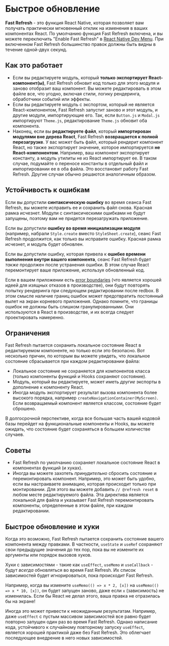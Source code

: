 # Быстрое обновление

**Fast Refresh** - это функция React Native, которая позволяет вам получать практически мгновенный отклик на изменения в ваших компонентах React. По умолчанию функция Fast Refresh включена, и вы можете переключить "Enable Fast Refresh" в [React Native Dev Menu](debugging.md#accessing-the-in-app-developer-menu). При включенном Fast Refresh большинство правок должны быть видны в течение одной-двух секунд.

## Как это работает

-   Если вы редактируете модуль, который **только экспортирует React-компонент(ы)**, Fast Refresh обновит код только для этого модуля и заново отобразит ваш компонент. Вы можете редактировать в этом файле все, что угодно, включая стили, логику рендеринга, обработчики событий или эффекты.
-   Если вы редактируете модуль с экспортом, который не является React-компонентом, Fast Refresh запустит заново и этот модуль, и другие модули, импортирующие его. Так, если `Button.js` и `Modal.js` импортируют `Theme.js`, редактирование `Theme.js` обновит оба компонента.
-   Наконец, если вы **редактируете файл**, который **импортирован модулями вне дерева React**, Fast Refresh **возвращается к полной перезагрузке**. У вас может быть файл, который рендерит компонент React, но также экспортирует значение, которое импортируется **не React-компонентом**. Например, ваш компонент экспортирует константу, а модуль утилиты не из React импортирует ее. В таком случае, подумайте о переносе константы в отдельный файл и импортировании ее в оба файла. Это восстановит работу Fast Refresh. Другие случаи обычно решаются аналогичным образом.

## Устойчивость к ошибкам

Если вы допустили **синтаксическую ошибку** во время сеанса Fast Refresh, вы можете исправить ее и сохранить файл снова. Красная рамка исчезнет. Модули с синтаксическими ошибками не будут запущены, поэтому вам не придется перезагружать приложение.

Если вы допустили **ошибку во время инициализации модуля** (например, набрали `Style.create` вместо `StyleSheet.create`), сеанс Fast Refresh продолжится, как только вы исправите ошибку. Красная рамка исчезнет, и модуль будет обновлен.

Если вы допустили ошибку, которая привела к **ошибке времени выполнения внутри вашего компонента**, сеанс Fast Refresh будет _также_ продолжен после устранения ошибки. В этом случае React перемонтирует ваше приложение, используя обновленный код.

Если в вашем приложении есть [error boundaries](https://reactdev.ru/reference/Component/#_39) (что является хорошей идеей для изящных отказов в производстве), они будут повторять попытку рендеринга при следующем редактировании после redbox. В этом смысле наличие границ ошибок может предотвратить постоянный вылет на экран корневого приложения. Однако помните, что границы ошибок не должны быть слишком гранулированными. Они используются в React в производстве, и их всегда следует проектировать намеренно.

## Ограничения

Fast Refresh пытается сохранить локальное состояние React в редактируемом компоненте, но только если это безопасно. Вот несколько причин, по которым вы можете увидеть, что локальное состояние сбрасывается при каждом редактировании файла:

-   Локальное состояние не сохраняется для компонентов класса (только компоненты функций и Hooks сохраняют состояние).
-   Модуль, который вы редактируете, может иметь _другие_ экспорты в дополнение к компоненту React.
-   Иногда модуль экспортирует результат вызова компонента более высокого порядка, например `createNavigationContainer(MyScreen)`. Если возвращаемый компонент является классом, состояние будет сброшено.

В долгосрочной перспективе, когда все большая часть вашей кодовой базы перейдет на функциональные компоненты и Hooks, вы можете ожидать, что состояние будет сохраняться в большем количестве случаев.

## Советы

-   Fast Refresh по умолчанию сохраняет локальное состояние React в компонентах функций (и хуках).
-   Иногда вы можете захотеть _принудительно_ сбросить состояние и перемонтировать компонент. Например, это может быть удобно, если вы настраиваете анимацию, которая происходит только при монтировании. Для этого вы можете добавить `// @refresh reset` в любом месте редактируемого файла. Эта директива является локальной для файла и указывает Fast Refresh перемонтировать компоненты, определенные в этом файле, при каждом редактировании.

## Быстрое обновление и хуки

Когда это возможно, Fast Refresh пытается сохранить состояние вашего компонента между правками. В частности, `useState` и `useRef` сохраняют свои предыдущие значения до тех пор, пока вы не измените их аргументы или порядок вызовов хуков.

Хуки с зависимостями - такие как `useEffect`, `useMemo` и `useCallback` - будут _всегда_ обновляться во время Fast Refresh. Их список зависимостей будет игнорироваться, пока происходит Fast Refresh.

Например, когда вы измените `useMemo(() => x * 2, [x])` на `useMemo(() => x * 10, [x])`, он будет запущен заново, даже если `x` (зависимость) не изменилась. Если бы React не делал этого, ваша правка не отразилась бы на экране!

Иногда это может привести к неожиданным результатам. Например, даже `useEffect` с пустым массивом зависимостей все равно будет повторно запущен один раз во время Fast Refresh. Однако написание кода, устойчивого к случайному повторному запуску `useEffect`, является хорошей практикой даже без Fast Refresh. Это облегчает последующее внедрение в него новых зависимостей.
